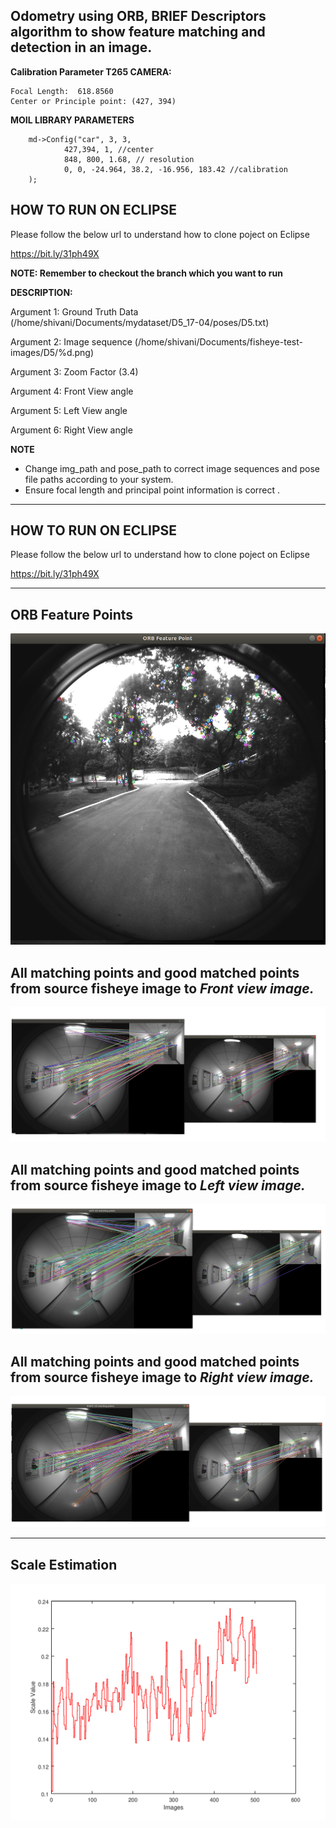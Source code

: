 ## Odometry using ORB, BRIEF Descriptors algorithm to show feature matching and detection in an image.

**Calibration Parameter T265 CAMERA:** 

```
Focal Length:  618.8560
Center or Principle point: (427, 394)
```
**MOIL LIBRARY PARAMETERS**

```
	md->Config("car", 3, 3,
			427,394, 1, //center
			848, 800, 1.68, // resolution
			0, 0, -24.964, 38.2, -16.956, 183.42 //calibration
	);
```

## HOW TO RUN ON ECLIPSE

Please follow the below url to understand how to clone poject on Eclipse

https://bit.ly/31ph49X

**NOTE: Remember to checkout the branch which you want to run**
	
**DESCRIPTION:**

Argument 1: Ground Truth Data (/home/shivani/Documents/mydataset/D5_17-04/poses/D5.txt)

Argument 2: Image sequence  (/home/shivani/Documents/fisheye-test-images/D5/%d.png)

Argument 3: Zoom Factor (3.4)

Argument 4: Front View angle 

Argument 5: Left View angle

Argument 6: Right View angle

 **NOTE**
- Change img_path and pose_path to correct image sequences and pose file paths according to your system.
- Ensure focal length and principal point information is correct .
---------------------------------------------------------------------------------------------------------------------------

## HOW TO RUN ON ECLIPSE

Please follow the below url to understand how to clone poject on Eclipse

https://bit.ly/31ph49X

---------------------------------------------------------------------------------------------------------------------------

## ORB Feature Points
<p align="center">
  <img src="https://github.com/Shivani1796/MonocularVisualOdometry-Using-3Views/blob/ORB-Matching/img/orb.png">
</p>

## All matching points and good matched points from source fisheye image to *Front view image.*
<p align="center">
  <img src="https://github.com/Shivani1796/MonocularVisualOdometry-Using-3Views/blob/ORB-Matching/img/front.png">
</p>

## All matching points and good matched points from source fisheye image to *Left view image.*
<p align="center">
  <img src="https://github.com/Shivani1796/MonocularVisualOdometry-Using-3Views/blob/ORB-Matching/img/left.png">
</p>

## All matching points and good matched points from source fisheye image to *Right view image.*
<p align="center">
  <img src="https://github.com/Shivani1796/MonocularVisualOdometry-Using-3Views/blob/ORB-Matching/img/right.png">
</p>

-----------------------------------------------------------------------------------------------------------------------------
## Scale Estimation

<p align="center">
  <img src="https://github.com/Shivani1796/MonocularVisualOdometry-Using-3Views/blob/ORB-Matching/img/indoorscale.png">
</p>
